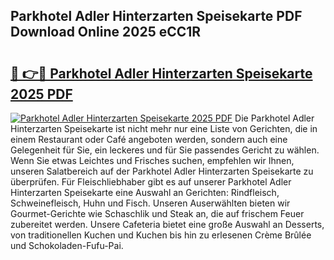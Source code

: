 ## Parkhotel Adler Hinterzarten Speisekarte PDF Download Online 2025 eCC1R

# <h2><a href="http://gcao69.nevu.top/?p=Parkhotel+Adler+Hinterzarten+Speisekarte">🔗 👉🔴 Parkhotel Adler Hinterzarten Speisekarte 2025 PDF</a></h2>

[![Parkhotel Adler Hinterzarten Speisekarte 2025 PDF](https://i.imgur.com/dBaPXMq.png)](http://gcao69.nevu.top/?p=Parkhotel+Adler+Hinterzarten+Speisekarte)
Die Parkhotel Adler Hinterzarten Speisekarte ist nicht mehr nur eine Liste von Gerichten, die in einem Restaurant oder Café angeboten werden, sondern auch eine Gelegenheit für Sie, ein leckeres und für Sie passendes Gericht zu wählen. Wenn Sie etwas Leichtes und Frisches suchen, empfehlen wir Ihnen, unseren Salatbereich auf der Parkhotel Adler Hinterzarten Speisekarte zu überprüfen. Für Fleischliebhaber gibt es auf unserer Parkhotel Adler Hinterzarten Speisekarte eine Auswahl an Gerichten: Rindfleisch, Schweinefleisch, Huhn und Fisch. Unseren Auserwählten bieten wir Gourmet-Gerichte wie Schaschlik und Steak an, die auf frischem Feuer zubereitet werden. Unsere Cafeteria bietet eine große Auswahl an Desserts, von traditionellen Kuchen und Kuchen bis hin zu erlesenen Crème Brûlée und Schokoladen-Fufu-Pai.
